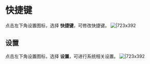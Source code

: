 
# 快捷键
点击左下角设置图标，选择 **快捷键**，可修改快捷键。
![|723x392](https://mdn.alipayobjects.com/afts/img/A*sCEwRIHA2AkAAAAAAAAAAAAAAa8wAA/original?bz=openpt_doc&t=8Uzp7G2btolUlXlq_YFXNQAAAABkMK8AAAAA#align=left&display=inline&height=1040&margin=%5Bobject%20Object%5D&originHeight=1040&originWidth=1920&status=done&style=none&width=1920)

## 设置
点击左下角设置图标，选择 **设置**，可进行系统相关设置。
![|723x392](https://mdn.alipayobjects.com/afts/img/A*rTg2SZPmy_kAAAAAAAAAAAAAAa8wAA/original?bz=openpt_doc&t=UQaaKrRw9gxrMM9Bb8sAdgAAAABkMK8AAAAA#align=left&display=inline&height=1040&margin=%5Bobject%20Object%5D&originHeight=1040&originWidth=1920&status=done&style=none&width=1920)

